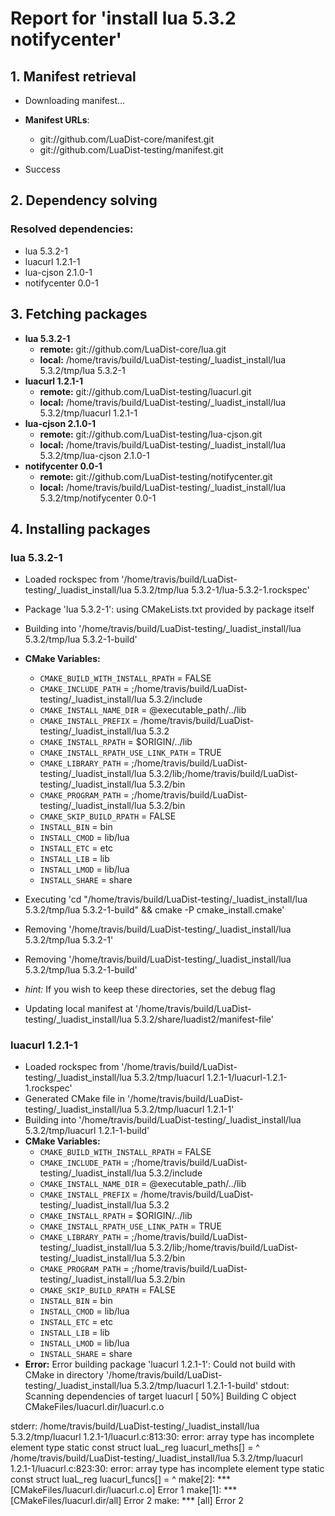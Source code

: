 # Report for 'install lua 5.3.2 notifycenter'


## 1. Manifest retrieval

- Downloading manifest...

- **Manifest URLs**:
    - git://github.com/LuaDist-core/manifest.git
    - git://github.com/LuaDist-testing/manifest.git
- Success

## 2. Dependency solving


### Resolved dependencies:
- lua 5.3.2-1
- luacurl 1.2.1-1
- lua-cjson 2.1.0-1
- notifycenter 0.0-1

## 3. Fetching packages

- **lua 5.3.2-1**
    - **remote:** git://github.com/LuaDist-core/lua.git
    - **local:** /home/travis/build/LuaDist-testing/_luadist_install/lua 5.3.2/tmp/lua 5.3.2-1
- **luacurl 1.2.1-1**
    - **remote:** git://github.com/LuaDist-testing/luacurl.git
    - **local:** /home/travis/build/LuaDist-testing/_luadist_install/lua 5.3.2/tmp/luacurl 1.2.1-1
- **lua-cjson 2.1.0-1**
    - **remote:** git://github.com/LuaDist-testing/lua-cjson.git
    - **local:** /home/travis/build/LuaDist-testing/_luadist_install/lua 5.3.2/tmp/lua-cjson 2.1.0-1
- **notifycenter 0.0-1**
    - **remote:** git://github.com/LuaDist-testing/notifycenter.git
    - **local:** /home/travis/build/LuaDist-testing/_luadist_install/lua 5.3.2/tmp/notifycenter 0.0-1

## 4. Installing packages


### lua 5.3.2-1
- Loaded rockspec from '/home/travis/build/LuaDist-testing/_luadist_install/lua 5.3.2/tmp/lua 5.3.2-1/lua-5.3.2-1.rockspec'
- Package 'lua 5.3.2-1': using CMakeLists.txt provided by package itself
- Building into '/home/travis/build/LuaDist-testing/_luadist_install/lua 5.3.2/tmp/lua 5.3.2-1-build'
- **CMake Variables:**
    - `CMAKE_BUILD_WITH_INSTALL_RPATH` = FALSE
    - `CMAKE_INCLUDE_PATH` = ;/home/travis/build/LuaDist-testing/_luadist_install/lua 5.3.2/include
    - `CMAKE_INSTALL_NAME_DIR` = @executable_path/../lib
    - `CMAKE_INSTALL_PREFIX` = /home/travis/build/LuaDist-testing/_luadist_install/lua 5.3.2
    - `CMAKE_INSTALL_RPATH` = $ORIGIN/../lib
    - `CMAKE_INSTALL_RPATH_USE_LINK_PATH` = TRUE
    - `CMAKE_LIBRARY_PATH` = ;/home/travis/build/LuaDist-testing/_luadist_install/lua 5.3.2/lib;/home/travis/build/LuaDist-testing/_luadist_install/lua 5.3.2/bin
    - `CMAKE_PROGRAM_PATH` = ;/home/travis/build/LuaDist-testing/_luadist_install/lua 5.3.2/bin
    - `CMAKE_SKIP_BUILD_RPATH` = FALSE
    - `INSTALL_BIN` = bin
    - `INSTALL_CMOD` = lib/lua
    - `INSTALL_ETC` = etc
    - `INSTALL_LIB` = lib
    - `INSTALL_LMOD` = lib/lua
    - `INSTALL_SHARE` = share
- Executing 'cd "/home/travis/build/LuaDist-testing/_luadist_install/lua 5.3.2/tmp/lua 5.3.2-1-build" && cmake -P cmake_install.cmake'
- Removing '/home/travis/build/LuaDist-testing/_luadist_install/lua 5.3.2/tmp/lua 5.3.2-1'
- Removing '/home/travis/build/LuaDist-testing/_luadist_install/lua 5.3.2/tmp/lua 5.3.2-1-build'

- *hint:* If you wish to keep these directories, set the debug flag
- Updating local manifest at '/home/travis/build/LuaDist-testing/_luadist_install/lua 5.3.2/share/luadist2/manifest-file'

### luacurl 1.2.1-1
- Loaded rockspec from '/home/travis/build/LuaDist-testing/_luadist_install/lua 5.3.2/tmp/luacurl 1.2.1-1/luacurl-1.2.1-1.rockspec'
- Generated CMake file in '/home/travis/build/LuaDist-testing/_luadist_install/lua 5.3.2/tmp/luacurl 1.2.1-1'
- Building into '/home/travis/build/LuaDist-testing/_luadist_install/lua 5.3.2/tmp/luacurl 1.2.1-1-build'
- **CMake Variables:**
    - `CMAKE_BUILD_WITH_INSTALL_RPATH` = FALSE
    - `CMAKE_INCLUDE_PATH` = ;/home/travis/build/LuaDist-testing/_luadist_install/lua 5.3.2/include
    - `CMAKE_INSTALL_NAME_DIR` = @executable_path/../lib
    - `CMAKE_INSTALL_PREFIX` = /home/travis/build/LuaDist-testing/_luadist_install/lua 5.3.2
    - `CMAKE_INSTALL_RPATH` = $ORIGIN/../lib
    - `CMAKE_INSTALL_RPATH_USE_LINK_PATH` = TRUE
    - `CMAKE_LIBRARY_PATH` = ;/home/travis/build/LuaDist-testing/_luadist_install/lua 5.3.2/lib;/home/travis/build/LuaDist-testing/_luadist_install/lua 5.3.2/bin
    - `CMAKE_PROGRAM_PATH` = ;/home/travis/build/LuaDist-testing/_luadist_install/lua 5.3.2/bin
    - `CMAKE_SKIP_BUILD_RPATH` = FALSE
    - `INSTALL_BIN` = bin
    - `INSTALL_CMOD` = lib/lua
    - `INSTALL_ETC` = etc
    - `INSTALL_LIB` = lib
    - `INSTALL_LMOD` = lib/lua
    - `INSTALL_SHARE` = share
- **Error:** Error building package 'luacurl 1.2.1-1': Could not build with CMake in directory '/home/travis/build/LuaDist-testing/_luadist_install/lua 5.3.2/tmp/luacurl 1.2.1-1-build'
stdout:
Scanning dependencies of target luacurl
[ 50%] Building C object CMakeFiles/luacurl.dir/luacurl.c.o

stderr:
/home/travis/build/LuaDist-testing/_luadist_install/lua 5.3.2/tmp/luacurl 1.2.1-1/luacurl.c:813:30: error: array type has incomplete element type
 static const struct luaL_reg luacurl_meths[] =
                              ^
/home/travis/build/LuaDist-testing/_luadist_install/lua 5.3.2/tmp/luacurl 1.2.1-1/luacurl.c:823:30: error: array type has incomplete element type
 static const struct luaL_reg luacurl_funcs[] =
                              ^
make[2]: *** [CMakeFiles/luacurl.dir/luacurl.c.o] Error 1
make[1]: *** [CMakeFiles/luacurl.dir/all] Error 2
make: *** [all] Error 2

